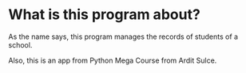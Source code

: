 # What is this program about?
As the name says, this program manages the records of students of a school.

Also, this is an app from Python Mega Course from Ardit Sulce.